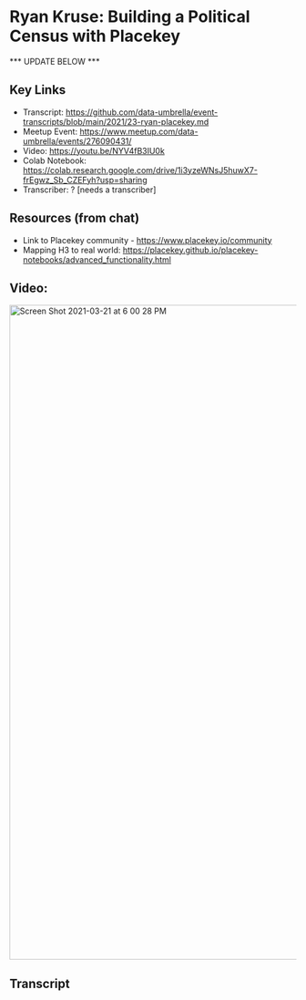 
# Ryan Kruse:  Building a Political Census with Placekey

*** UPDATE BELOW ***

## Key Links
- Transcript:  https://github.com/data-umbrella/event-transcripts/blob/main/2021/23-ryan-placekey.md
- Meetup Event:  https://www.meetup.com/data-umbrella/events/276090431/
- Video:   https://youtu.be/NYV4fB3IU0k
- Colab Notebook: https://colab.research.google.com/drive/1i3yzeWNsJ5huwX7-frEgwz_Sb_CZEFyh?usp=sharing  
- Transcriber:  ? [needs a transcriber]

## Resources (from chat)
- Link to Placekey community - https://www.placekey.io/community
- Mapping H3 to real world: https://placekey.github.io/placekey-notebooks/advanced_functionality.html

## Video: 

<img width="1149" alt="Screen Shot 2021-03-21 at 6 00 28 PM" src="https://user-images.githubusercontent.com/43222117/111922309-75f62280-8a6f-11eb-8cb3-c29b5978b181.png">

## Transcript


